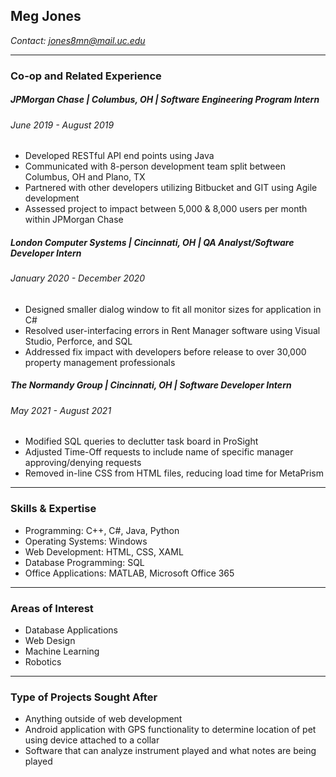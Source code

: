 ## **Meg Jones**
*Contact: jones8mn@mail.uc.edu*

---
### Co-op and Related Experience
##### JPMorgan Chase | *Columbus, OH* | Software Engineering Program Intern
###### *June 2019 - August 2019*
*	Developed RESTful API end points using Java
*	Communicated with 8-person development team split between Columbus, OH and Plano, TX
*	Partnered with other developers utilizing Bitbucket and GIT using Agile development
*	Assessed project to impact between 5,000 & 8,000 users per month within JPMorgan Chase

##### London Computer Systems | *Cincinnati, OH* | QA Analyst/Software Developer Intern
###### *January 2020 - December 2020*
*	Designed smaller dialog window to fit all monitor sizes for application in C#
*	Resolved user-interfacing errors in Rent Manager software using Visual Studio, Perforce, and SQL
*	Addressed fix impact with developers before release to over 30,000 property management professionals

##### The Normandy Group | *Cincinnati, OH* | Software Developer Intern
###### *May 2021 - August 2021*
* Modified SQL queries to declutter task board in ProSight
* Adjusted Time-Off requests to include name of specific manager approving/denying requests
* Removed in-line CSS from HTML files, reducing load time for MetaPrism

---
### Skills & Expertise
* Programming: C++, C\#, Java, Python 
* Operating Systems: Windows
* Web Development: HTML, CSS, XAML
* Database Programming: SQL
* Office Applications: MATLAB, Microsoft Office 365

---
### Areas of Interest
* Database Applications
* Web Design
* Machine Learning
* Robotics

---
### Type of Projects Sought After
* Anything outside of web development
* Android application with GPS functionality to determine location of pet using device attached to a collar
* Software that can analyze instrument played and what notes are being played
